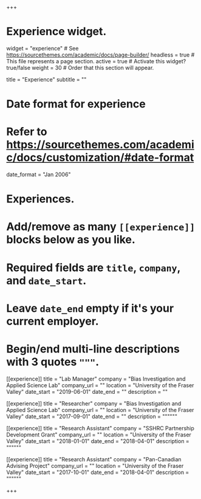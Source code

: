 +++
# Experience widget.
widget = "experience"  # See https://sourcethemes.com/academic/docs/page-builder/
headless = true  # This file represents a page section.
active = true  # Activate this widget? true/false
weight = 30  # Order that this section will appear.

title = "Experience"
subtitle = ""

# Date format for experience
#   Refer to https://sourcethemes.com/academic/docs/customization/#date-format
date_format = "Jan 2006"

# Experiences.
#   Add/remove as many `[[experience]]` blocks below as you like.
#   Required fields are `title`, `company`, and `date_start`.
#   Leave `date_end` empty if it's your current employer.
#   Begin/end multi-line descriptions with 3 quotes `"""`.
[[experience]]
  title = "Lab Manager"
  company = "Bias Investigation and Applied Science Lab"
  company_url = ""
  location = "University of the Fraser Valley"
  date_start = "2019-06-01"
  date_end = ""
  description = ""

[[experience]]
  title = "Researcher"
  company = "Bias Investigation and Applied Science Lab"
  company_url = ""
  location = "University of the Fraser Valley"
  date_start = "2017-09-01"
  date_end = ""
  description = """"""

[[experience]]
  title = "Research Assistant"
  company = "SSHRC Partnership Development Grant"
  company_url = ""
  location = "University of the Fraser Valley"
  date_start = "2018-01-01"
  date_end = "2018-04-01"
  description = """"""
  
[[experience]]
  title = "Research Assistant"
  company = "Pan-Canadian Advising Project"
  company_url = ""
  location = "University of the Fraser Valley"
  date_start = "2017-10-01"
  date_end = "2018-04-01"
  description = """"""
  
+++
